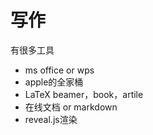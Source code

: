 # 写作
有很多工具
- ms office or wps
- apple的全家桶
- LaTeX beamer，book，artile
- 在线文档 or markdown
- reveal.js渲染